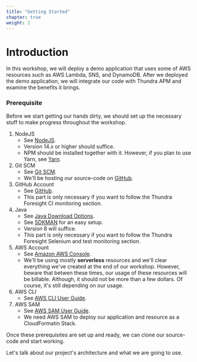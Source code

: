 ```yaml
---
title: "Getting Started"
chapter: true
weight: 2
---
```


# Introduction

In this workshop, we will deploy a demo application that uses some of AWS resources such as AWS Lambda, SNS, and DynamoDB. After we deployed the demo application, we will integrate our code with Thundra APM and examine the benefits it brings.

### Prerequisite

Before we start getting our hands dirty, we should set up the necessary stuff to make progress throughout the workshop.

1. NodeJS
    - See [NodeJS](https://nodejs.org/en/).
    - Version 14.x or higher should suffice.
    - NPM should be installed together with it. However, if you plan to use Yarn, see [Yarn](https://yarnpkg.com/).
2. Git SCM
    - See [Git SCM](https://git-scm.com/).
    - We'll be hosting our source-code on [GitHub](https://github.com/).
3. GitHub Account
    - See [GitHub](https://github.com/).
    - This part is only necessary if you want to follow the Thundra Foresight CI monitoring section.
4. Java
    - See [Java Download Options](https://www.java.com/en/download/help/download_options.html/).
    - See [SDKMAN](https://sdkman.io/) for an easy setup.
    - Version 8 will suffice.
    - This part is only necessary if you want to follow the Thundra Foresight Selenium and test monitoring section.
4. AWS Account
    - See [Amazon AWS Console](https://aws.amazon.com/).
    - We'll be using mostly **serverless** resources and we'll clear everything we've created at the end of our workshop. However, beware that betwen these times, our usage of these resources will be billable. Although, it should not be more than a few dollars. Of course, it's still depending on our usage.
5. AWS CLI
    - See [AWS CLI User Guide](https://docs.aws.amazon.com/cli/latest/userguide/).
6. AWS SAM
    - See [AWS SAM User Guide](https://docs.aws.amazon.com/serverless-application-model/latest/developerguide/serverless-getting-started.html).
    - We need AWS SAM to deploy our application and resource as a CloudFormatin Stack.

Once these prerequisites are set up and ready, we can clone our source-code and start working.

Let's talk about our project's architecture and what we are going to use.
